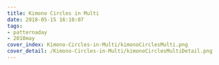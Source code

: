 ```yaml
---
title: Kimono Circles in Multi
date: 2018-05-15 16:10:07
tags:
- patternaday
- 2018may
cover_index: Kimono-Circles-in-Multi/kimonoCirclesMulti.png
cover_detail: /Kimono-Circles-in-Multi/kimonoCirclesMultiDetail.png
---
```

